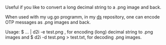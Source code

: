 Useful if you like to convert a long decimal string to a .png image and back.

When used with my ug.go programm, in my [ds](https://github.com/stefanclaas/ds) repository, one can encode OTP messages as
.png images and back.

Usage: $ ... | d2i -e test.png , for encoding (long) decimal string to .png images
and $ d2i -d test.png > test.txt, for decoding .png images.
